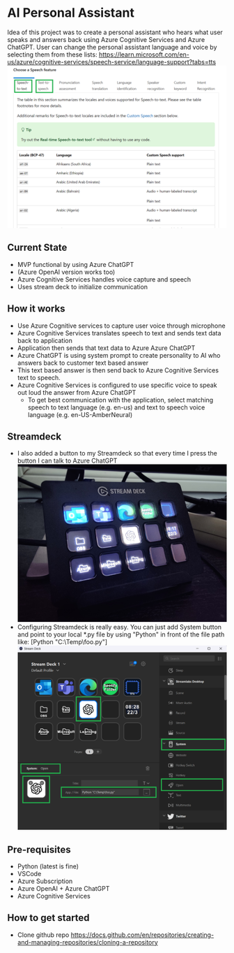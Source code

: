 # AI Personal Assistant
Idea of this project was to create a personal assistant who hears what user speaks and answers back using Azure Cognitive Services and Azure ChatGPT.
User can change the personal assistant language and voice by selecting them from these lists: https://learn.microsoft.com/en-us/azure/cognitive-services/speech-service/language-support?tabs=tts
![Alt text](appdata/language-and-voice-selection.png)

## Current State
  * MVP functional by using Azure ChatGPT
  * (Azure OpenAI version works too)
  * Azure Cognitive Services handles voice capture and speech
  * Uses stream deck to initialize communication


## How it works
  * Use Azure Cognitive services to capture user voice through microphone
  * Azure Cognitive Services translates speech to text and sends text data back to application 
  * Application then sends that text data to Azure Azure ChatGPT
  * Azure ChatGPT is using system prompt to create personality to AI who answers back to customer text based answer
  * This text based answer is then send back to Azure Cognitive Services text to speech.
  * Azure Cognitive Services is configured to use specific voice to speak out loud the answer from Azure ChatGPT
    * To get best communication with the application, select matching speech to text language (e.g. en-us) and text to speech voice language (e.g. en-US-AmberNeural)
 
 ## Streamdeck
 * I also added a button to my Streamdeck so that every time I press the button I can talk to Azure ChatGPT
 ![Alt text](appdata/IMG20230322081851.jpg)
 * Configuring Streamdeck is really easy. You can just add System button and point to your local *.py file by using "Python" in front of the file path like: [Python "C:\Temp\foo.py"]
 ![Alt text](appdata/sd-openai.png)
  
## Pre-requisites
* Python (latest is fine)
* VSCode
* Azure Subscription
* Azure OpenAI + Azure ChatGPT
* Azure Cognitive Services

## How to get started
* Clone github repo https://docs.github.com/en/repositories/creating-and-managing-repositories/cloning-a-repository
